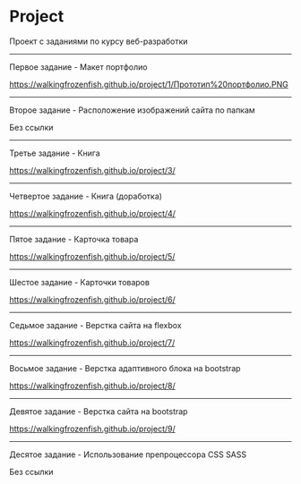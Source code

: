 # Project
Проект с заданиями по курсу веб-разработки
***
Первое задание - Макет портфолио

<https://walkingfrozenfish.github.io/project/1/Прототип%20портфолио.PNG>
***
Второе задание - Расположение изображений сайта по папкам

Без ссылки
***
Третье задание - Книга

<https://walkingfrozenfish.github.io/project/3/>
***
Четвертое задание - Книга (доработка)

<https://walkingfrozenfish.github.io/project/4/>
***
Пятое задание - Карточка товара

<https://walkingfrozenfish.github.io/project/5/>
***
Шестое задание - Карточки товаров

<https://walkingfrozenfish.github.io/project/6/>
***
Седьмое задание - Верстка сайта на flexbox

<https://walkingfrozenfish.github.io/project/7/>
***
Восьмое задание - Верстка адаптивного блока на bootstrap

<https://walkingfrozenfish.github.io/project/8/>
***
Девятое задание - Верстка сайта на bootstrap

<https://walkingfrozenfish.github.io/project/9/>
***
Десятое задание - Использование препроцессора CSS SASS

Без ссылки
